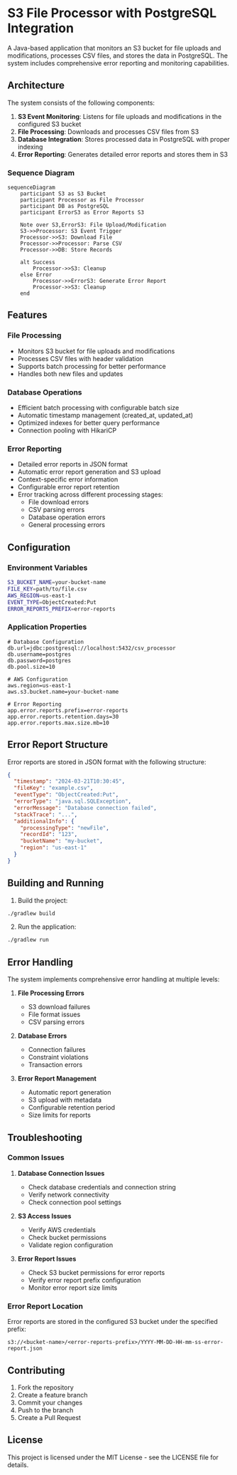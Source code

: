# S3 File Processor with PostgreSQL Integration

A Java-based application that monitors an S3 bucket for file uploads and modifications, processes CSV files, and stores the data in PostgreSQL. The system includes comprehensive error reporting and monitoring capabilities.

## Architecture

The system consists of the following components:

1. **S3 Event Monitoring**: Listens for file uploads and modifications in the configured S3 bucket
2. **File Processing**: Downloads and processes CSV files from S3
3. **Database Integration**: Stores processed data in PostgreSQL with proper indexing
4. **Error Reporting**: Generates detailed error reports and stores them in S3

### Sequence Diagram

```mermaid
sequenceDiagram
    participant S3 as S3 Bucket
    participant Processor as File Processor
    participant DB as PostgreSQL
    participant ErrorS3 as Error Reports S3

    Note over S3,ErrorS3: File Upload/Modification
    S3->>Processor: S3 Event Trigger
    Processor->>S3: Download File
    Processor->>Processor: Parse CSV
    Processor->>DB: Store Records
    
    alt Success
        Processor->>S3: Cleanup
    else Error
        Processor->>ErrorS3: Generate Error Report
        Processor->>S3: Cleanup
    end
```

## Features

### File Processing
- Monitors S3 bucket for file uploads and modifications
- Processes CSV files with header validation
- Supports batch processing for better performance
- Handles both new files and updates

### Database Operations
- Efficient batch processing with configurable batch size
- Automatic timestamp management (created_at, updated_at)
- Optimized indexes for better query performance
- Connection pooling with HikariCP

### Error Reporting
- Detailed error reports in JSON format
- Automatic error report generation and S3 upload
- Context-specific error information
- Configurable error report retention
- Error tracking across different processing stages:
  - File download errors
  - CSV parsing errors
  - Database operation errors
  - General processing errors

## Configuration

### Environment Variables
```bash
S3_BUCKET_NAME=your-bucket-name
FILE_KEY=path/to/file.csv
AWS_REGION=us-east-1
EVENT_TYPE=ObjectCreated:Put
ERROR_REPORTS_PREFIX=error-reports
```

### Application Properties
```properties
# Database Configuration
db.url=jdbc:postgresql://localhost:5432/csv_processor
db.username=postgres
db.password=postgres
db.pool.size=10

# AWS Configuration
aws.region=us-east-1
aws.s3.bucket.name=your-bucket-name

# Error Reporting
app.error.reports.prefix=error-reports
app.error.reports.retention.days=30
app.error.reports.max.size.mb=10
```

## Error Report Structure

Error reports are stored in JSON format with the following structure:

```json
{
  "timestamp": "2024-03-21T10:30:45",
  "fileKey": "example.csv",
  "eventType": "ObjectCreated:Put",
  "errorType": "java.sql.SQLException",
  "errorMessage": "Database connection failed",
  "stackTrace": "...",
  "additionalInfo": {
    "processingType": "newFile",
    "recordId": "123",
    "bucketName": "my-bucket",
    "region": "us-east-1"
  }
}
```

## Building and Running

1. Build the project:
```bash
./gradlew build
```

2. Run the application:
```bash
./gradlew run
```

## Error Handling

The system implements comprehensive error handling at multiple levels:

1. **File Processing Errors**
   - S3 download failures
   - File format issues
   - CSV parsing errors

2. **Database Errors**
   - Connection failures
   - Constraint violations
   - Transaction errors

3. **Error Report Management**
   - Automatic report generation
   - S3 upload with metadata
   - Configurable retention period
   - Size limits for reports

## Troubleshooting

### Common Issues

1. **Database Connection Issues**
   - Check database credentials and connection string
   - Verify network connectivity
   - Check connection pool settings

2. **S3 Access Issues**
   - Verify AWS credentials
   - Check bucket permissions
   - Validate region configuration

3. **Error Report Issues**
   - Check S3 bucket permissions for error reports
   - Verify error report prefix configuration
   - Monitor error report size limits

### Error Report Location

Error reports are stored in the configured S3 bucket under the specified prefix:
```
s3://<bucket-name>/<error-reports-prefix>/YYYY-MM-DD-HH-mm-ss-error-report.json
```

## Contributing

1. Fork the repository
2. Create a feature branch
3. Commit your changes
4. Push to the branch
5. Create a Pull Request

## License

This project is licensed under the MIT License - see the LICENSE file for details. 